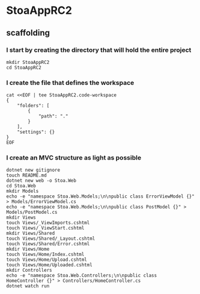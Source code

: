 # StoaAppRC2

## scaffolding

### I start by creating the directory that will hold the entire project

```shell
mkdir StoaAppRC2
cd StoaAppRC2
```

### I create the file that defines the workspace

```shell
cat <<EOF | tee StoaAppRC2.code-workspace
{
	"folders": [
		{
			"path": "."
		}
	],
	"settings": {}
}
EOF
```

### I create an MVC structure as light as possible

```shell
dotnet new gitignore
touch README.md
dotnet new web -o Stoa.Web
cd Stoa.Web
mkdir Models
echo -e "namespace Stoa.Web.Models;\n\npublic class ErrorViewModel {}" > Models/ErrorViewModel.cs
echo -e "namespace Stoa.Web.Models;\n\npublic class PostModel {}" > Models/PostModel.cs
mkdir Views
touch Views/_ViewImports.cshtml
touch Views/_ViewStart.cshtml
mkdir Views/Shared
touch Views/Shared/_Layout.cshtml
touch Views/Shared/Error.cshtml
mkdir Views/Home
touch Views/Home/Index.cshtml
touch Views/Home/Upload.cshtml
touch Views/Home/Uploaded.cshtml
mkdir Controllers
echo -e "namespace Stoa.Web.Controllers;\n\npublic class HomeController {}" > Controllers/HomeController.cs
dotnet watch run
```
